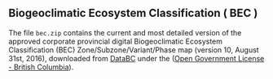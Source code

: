 ## Biogeoclimatic Ecosystem Classification ( BEC ) 

The file `bec.zip` contains the current and most detailed version of the approved corporate provincial digital Biogeoclimatic Ecosystem Classification (BEC) Zone/Subzone/Variant/Phase map (version 10, August 31st, 2016), downloaded from [DataBC](https://catalogue.data.gov.bc.ca/dataset/f358a53b-ffde-4830-a325-a5a03ff672c3) under the ([Open Government License - British Columbia](http://www.data.gov.bc.ca/local/dbc/docs/license/OGL-vbc2.0.pdf)). 
